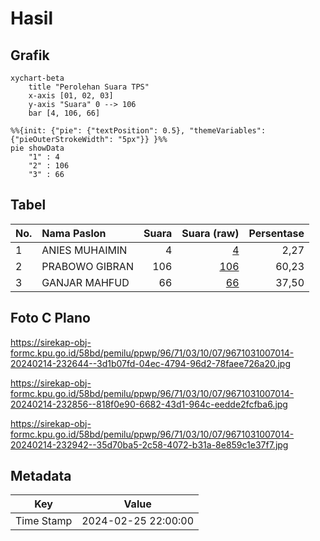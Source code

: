 # Hasil

## Grafik

```mermaid
xychart-beta
    title "Perolehan Suara TPS"
    x-axis [01, 02, 03]
    y-axis "Suara" 0 --> 106
    bar [4, 106, 66]
```

```mermaid
%%{init: {"pie": {"textPosition": 0.5}, "themeVariables": {"pieOuterStrokeWidth": "5px"}} }%%
pie showData
    "1" : 4
    "2" : 106
    "3" : 66
```

## Tabel

| No. | Nama Paslon    | Suara | Suara (raw) | Persentase |
|:--- |:-------------- | -----:| -----------:| ----------:|
| 1   | ANIES MUHAIMIN | 4     | [4][p-1]    | 2,27       |
| 2   | PRABOWO GIBRAN | 106   | [106][p-2]  | 60,23      |
| 3   | GANJAR MAHFUD  | 66    | [66][p-3]   | 37,50      |


[p-1]: https://github.com/gigit-pemilu/pemilu-2024-96-papua-barat-daya/blob/main/pilpres/hitung-suara/sub/96-papua-barat-daya/sub/71-kota-sorong/sub/03-sorong-barat/sub/1007-pal-putih/sub/014-tps/sub/paslon-1.txt
[p-2]: https://github.com/gigit-pemilu/pemilu-2024-96-papua-barat-daya/blob/main/pilpres/hitung-suara/sub/96-papua-barat-daya/sub/71-kota-sorong/sub/03-sorong-barat/sub/1007-pal-putih/sub/014-tps/sub/paslon-2.txt
[p-3]: https://github.com/gigit-pemilu/pemilu-2024-96-papua-barat-daya/blob/main/pilpres/hitung-suara/sub/96-papua-barat-daya/sub/71-kota-sorong/sub/03-sorong-barat/sub/1007-pal-putih/sub/014-tps/sub/paslon-3.txt

## Foto C Plano

https://sirekap-obj-formc.kpu.go.id/58bd/pemilu/ppwp/96/71/03/10/07/9671031007014-20240214-232644--3d1b07fd-04ec-4794-96d2-78faee726a20.jpg

https://sirekap-obj-formc.kpu.go.id/58bd/pemilu/ppwp/96/71/03/10/07/9671031007014-20240214-232856--818f0e90-6682-43d1-964c-eedde2fcfba6.jpg

https://sirekap-obj-formc.kpu.go.id/58bd/pemilu/ppwp/96/71/03/10/07/9671031007014-20240214-232942--35d70ba5-2c58-4072-b31a-8e859c1e37f7.jpg


## Metadata

| Key        | Value               |
| ---------- | ------------------- |
| Time Stamp | 2024-02-25 22:00:00 |



